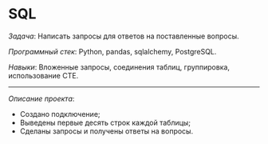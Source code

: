 # SQL

*Задача*: Написать запросы для ответов на поставленные вопросы.

*Программный стек*: Python, pandas, sqlalchemy, PostgreSQL.

*Навыки*: Вложенные запросы, соединения таблиц, группировка, использование CTE.

---

*Описание проекта*:

- Создано подключение;
- Выведены первые десять строк каждой таблицы;
- Сделаны запросы и получены ответы на вопросы.